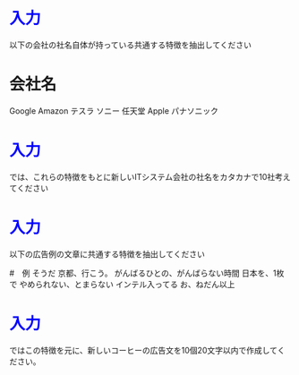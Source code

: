 # <span style="color:blue">入力</span>
以下の会社の社名自体が持っている共通する特徴を抽出してください

# 会社名
Google
Amazon
テスラ
ソニー
任天堂
Apple
パナソニック

# <span style="color:blue">入力</span>
では、これらの特徴をもとに新しいITシステム会社の社名をカタカナで10社考えてください


# <span style="color:blue">入力</span>
以下の広告例の文章に共通する特徴を抽出してください

#　例
そうだ 京都、行こう。
がんばるひとの、がんばらない時間
日本を、1枚で
やめられない、とまらない
インテル入ってる
お、ねだん以上



# <span style="color:blue">入力</span>
ではこの特徴を元に、新しいコーヒーの広告文を10個20文字以内で作成してください。

